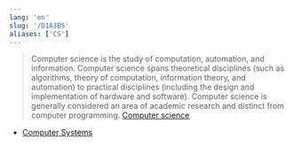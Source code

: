 ```yaml
---
lang: 'en'
slug: '/D1A3B5'
aliases: ['CS']
---
```


> Computer science is the study of computation, automation, and information. Computer science spans theoretical disciplines (such as algorithms, theory of computation, information theory, and automation) to practical disciplines (including the design and implementation of hardware and software). Computer science is generally considered an area of academic research and distinct from computer programming. [Computer science](https://en.wikipedia.org/wiki/Computer_science)

- [Computer Systems](./../.././docs/pages/Computer%20Systems.md)

<head>
  <html lang="en-US"/>
</head>
